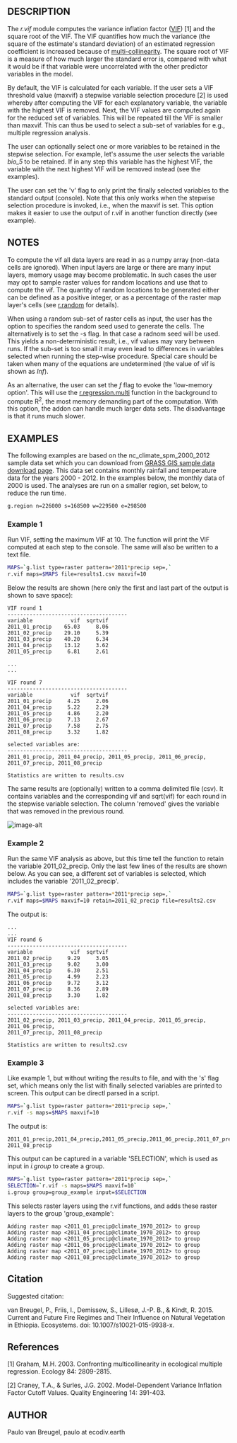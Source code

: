 ## DESCRIPTION

The *r.vif* module computes the variance inflation factor
([VIF](https://en.wikipedia.org/wiki/Variance_inflation_factor)) \[1\]
and the square root of the VIF. The VIF quantifies how much the variance
(the square of the estimate's standard deviation) of an estimated
regression coefficient is increased because of
[multi-collinearity](https://en.wikipedia.org/wiki/Multicollinearity).
The square root of VIF is a measure of how much larger the standard
error is, compared with what it would be if that variable were
uncorrelated with the other predictor variables in the model.

By default, the VIF is calculated for each variable. If the user sets a
VIF threshold value (maxvif) a stepwise variable selection procedure
\[2\] is used whereby after computing the VIF for each explanatory
variable, the variable with the highest VIF is removed. Next, the VIF
values are computed again for the reduced set of variables. This will be
repeated till the VIF is smaller than maxvif. This can thus be used to
select a sub-set of variables for e.g., multiple regression analysis.

The user can optionally select one or more variables to be retained in
the stepwise selection. For example, let's assume the user selects the
variable *bio\_5* to be retained. If in any step this variable has the
highest VIF, the variable with the next highest VIF will be removed
instead (see the examples).

The user can set the 'v' flag to only print the finally selected
variables to the standard output (console). Note that this only works
when the stepwise selection procedure is invoked, i.e., when the maxvif
is set. This option makes it easier to use the output of r.vif in
another function directly (see example).

## NOTES

To compute the vif all data layers are read in as a numpy array
(non-data cells are ignored). When input layers are large or there are
many input layers, memory usage may become problematic. In such cases
the user may opt to sample raster values for random locations and use
that to compute the vif. The quantity of random locations to be
generated either can be defined as a positive integer, or as a
percentage of the raster map layer's cells (see
[r.random](https://grass.osgeo.org/grass-stable/manuals/r.random.html)
for details).

When using a random sub-set of raster cells as input, the user has the
option to specifies the random seed used to generate the cells. The
alternatively is to set the -s flag. In that case a radnom seed will be
used. This yields a non-deterministic result, i.e., vif values may vary
between runs. If the sub-set is too small it may even lead to
differences in variables selected when running the step-wise procedure.
Special care should be taken when many of the equations are undetermined
(the value of vif is shown as *Inf*).

As an alternative, the user can set the *f* flag to evoke the
'low-memory option'. This will use the
[r.regression.multi](r.regression.multi) function in the background to
compute R<sup>2</sup>, the most memory demanding part of the
computation. With this option, the addon can handle much larger data
sets. The disadvantage is that it runs much slower.

## EXAMPLES

The following examples are based on the nc\_climate\_spm\_2000\_2012
sample data set which you can download from [GRASS GIS sample data
download page](https://grass.osgeo.org/download/data/). This data set
contains monthly rainfall and temperature data for the years 2000 -
2012. In the examples below, the monthly data of 2000 is used. The
analyses are run on a smaller region, set below, to reduce the run time.

```sh
g.region n=226000 s=168500 w=229500 e=298500
```

### Example 1

Run VIF, setting the maximum VIF at 10. The function will print the VIF
computed at each step to the console. The same will also be written to a
text file.

```sh
MAPS=`g.list type=raster pattern=*2011*precip sep=,`
r.vif maps=$MAPS file=results1.csv maxvif=10
```

Below the results are shown (here only the first and last part of the
output is shown to save space):

```text
VIF round 1
--------------------------------------
variable            vif  sqrtvif
2011_01_precip    65.03     8.06
2011_02_precip    29.10     5.39
2011_03_precip    40.20     6.34
2011_04_precip    13.12     3.62
2011_05_precip     6.81     2.61

...
...

VIF round 7
--------------------------------------
variable            vif  sqrtvif
2011_01_precip     4.25     2.06
2011_04_precip     5.22     2.29
2011_05_precip     4.86     2.20
2011_06_precip     7.13     2.67
2011_07_precip     7.58     2.75
2011_08_precip     3.32     1.82

selected variables are:
--------------------------------------
2011_01_precip, 2011_04_precip, 2011_05_precip, 2011_06_precip, 2011_07_precip, 2011_08_precip

Statistics are written to results.csv
```

The same results are (optionally) written to a comma delimited file
(csv). It contains variables and the corresponding vif and sqrt(vif) for
each round in the stepwise variable selection. The column 'removed'
gives the variable that was removed in the previous round.

![image-alt](r_vif_example1.png)

### Example 2

Run the same VIF analysis as above, but this time tell the function to
retain the variable 2011\_02\_precip. Only the last few lines of the
results are shown below. As you can see, a different set of variables is
selected, which includes the variable '2011\_02\_precip'.

```sh
MAPS=`g.list type=raster pattern=*2011*precip sep=,`
r.vif maps=$MAPS maxvif=10 retain=2011_02_precip file=results2.csv
```

The output is:

```text
...
...
VIF round 6
--------------------------------------
variable            vif  sqrtvif
2011_02_precip     9.29     3.05
2011_03_precip     9.02     3.00
2011_04_precip     6.30     2.51
2011_05_precip     4.99     2.23
2011_06_precip     9.72     3.12
2011_07_precip     8.36     2.89
2011_08_precip     3.30     1.82

selected variables are:
--------------------------------------
2011_02_precip, 2011_03_precip, 2011_04_precip, 2011_05_precip, 2011_06_precip,
2011_07_precip, 2011_08_precip

Statistics are written to results2.csv

```

### Example 3

Like example 1, but without writing the results to file, and with the
's' flag set, which means only the list with finally selected variables
are printed to screen. This output can be directl parsed in a script.

```sh
MAPS=`g.list type=raster pattern=*2011*precip sep=,`
r.vif -s maps=$MAPS maxvif=10

```

The output is:

```text
2011_01_precip,2011_04_precip,2011_05_precip,2011_06_precip,2011_07_precip,
2011_08_precip
```

This output can be captured in a variable 'SELECTION', which is used as
input in *i.group* to create a group.

```sh
MAPS=`g.list type=raster pattern=*2011*precip sep=,`
SELECTION=`r.vif -s maps=$MAPS maxvif=10`
i.group group=group_example input=$SELECTION

```

This selects raster layers using the r.vif functions, and adds these
raster layers to the group 'group\_example':

```text
Adding raster map <2011_01_precip@climate_1970_2012> to group
Adding raster map <2011_04_precip@climate_1970_2012> to group
Adding raster map <2011_05_precip@climate_1970_2012> to group
Adding raster map <2011_06_precip@climate_1970_2012> to group
Adding raster map <2011_07_precip@climate_1970_2012> to group
Adding raster map <2011_08_precip@climate_1970_2012> to group

```

## Citation

Suggested citation:

van Breugel, P., Friis, I., Demissew, S., Lillesø, J.-P. B., & Kindt, R.
2015. Current and Future Fire Regimes and Their Influence on Natural
Vegetation in Ethiopia. Ecosystems. doi: 10.1007/s10021-015-9938-x.

## References

\[1\] Graham, M.H. 2003. Confronting multicollinearity in ecological
multiple regression. Ecology 84: 2809-2815.

\[2\] Craney, T.A., & Surles, J.G. 2002. Model-Dependent Variance
Inflation Factor Cutoff Values. Quality Engineering 14: 391-403.

## AUTHOR

Paulo van Breugel, paulo at ecodiv.earth
